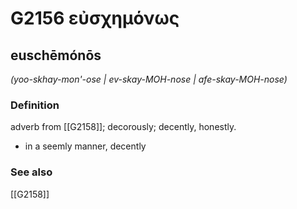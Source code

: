 # G2156 εὐσχημόνως

## euschēmónōs

_(yoo-skhay-mon'-ose | ev-skay-MOH-nose | afe-skay-MOH-nose)_

### Definition

adverb from [[G2158]]; decorously; decently, honestly.

- in a seemly manner, decently

### See also

[[G2158]]

